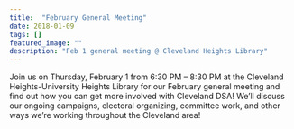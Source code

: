 ```yaml
---
title:  "February General Meeting"
date: 2018-01-09
tags: []
featured_image: ""
description: "Feb 1 general meeting @ Cleveland Heights Library"
---
```


Join us on Thursday, February 1 from 6:30 PM – 8:30 PM at the Cleveland Heights-University Heights Library for our February general meeting and find out how you can get more involved with Cleveland DSA! We’ll discuss our ongoing campaigns, electoral organizing, committee work, and other ways we’re working throughout the Cleveland area!
